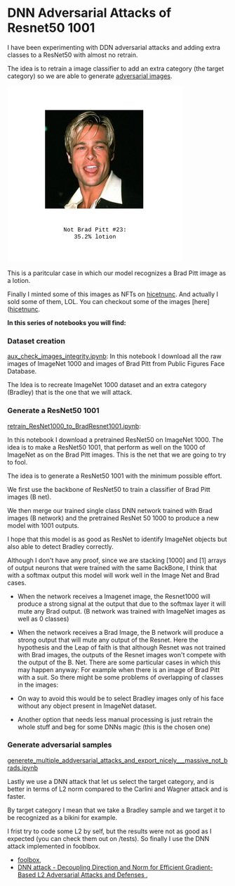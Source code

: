 # DNN Adversarial Attacks of Resnet50 1001


I have been experimenting with DDN adversarial attacks and adding extra classes to a ResNet50 with almost no retrain.

The idea is to retrain a image classifier to add an extra category (the target category) so we are able to generate [adversarial images](https://en.wikipedia.org/wiki/Adversarial_machine_learning).

![lotionhhh](./assets/QmNahGx7QLyzUqfm6JTXufTuTSJip8Fvo8vAPq9odRnthL.jpeg)

This is a paritcular case in which our model recognizes a Brad Pitt image as a lotion.

Finally I minted some of this images as NFTs on [hicetnunc](https://www.hicetnunc.xyz). And actually I sold some of them, LOL.
You can checkout some of the images [here]([hicetnunc](https://www.hicetnunc.xyz/tz/tz1Q54FD1ooX8oo37XK29DCn3wCdpwxow223).



__In this series of notebooks you will find:__

### Dataset creation
[aux_check_images_integrity.ipynb](./notebooks/aux_check_images_integrity.ipynb): In this notebook I download all the raw images of ImageNet 1000 and images of Brad Pitt from Public Figures Face Database.

The Idea is to recreate ImageNet 1000 dataset and an extra category (Bradley) that is the one that we will attack.

### Generate a ResNet50 1001

[retrain_ResNet1000_to_BradResnet1001.ipynb](./notebooks/retrain_ResNet1000_to_BradResnet1001.ipynb):

In this notebook I download a pretrained ResNet50 on ImageNet 1000. The idea is to make a ResNet50 1001, that perform as well on the 1000 of ImageNet as on the Brad Pitt images. This is the net that we are going to try to fool.

The idea is to generate a ResNet50 1001 with the minimum possible effort.

We first use the backbone of ResNet50 to train a classifier of Brad Pitt images (B net).

We then merge our trained single class DNN network trained with Brad images (B network) and the pretrained ResNet 50 1000 to produce a new model with 1001 outputs.

I hope that this model is as good as ResNet to identify ImageNet objects but also able to detect Bradley correctly.

Although I don't have any proof, since we are stacking [1000] and [1] arrays of output neurons that were trained with the same BackBone, I think that with a softmax output  this model will work well in the Image Net and Brad cases.

- When the network receives a Imagenet image, the Resnet1000 will produce a strong signal at the output that due to the softmax layer it will mute any Brad output. (B network was trained with ImageNet images as well as 0 classes)
- When the network receives a Brad Image, the B network will produce a strong output that will mute any output of the Resnet. Here the hypothesis and the Leap of faith is that although Resnet was not trained with Brad images, the outputs of the Resnet images won't compete with the output of the B. Net. There are some particular cases in which this may happen anyway: For example when there is an image of Brad Pitt with a suit.
So there might be some problems of overlapping of classes in the images:

- On way to avoid this would be to select Bradley images only of his face without any object present in ImageNet dataset.
- Another option that needs less manual processing is just retrain the whole stuff and beg for some DNNs magic (this is the chosen one)

### Generate adversarial samples

[generete_multiple_addversarial_attacks_and_export_nicely___massive_not_brads.ipynb](notebooks/generete_multiple_addversarial_attacks_and_export_nicely___massive_not_brads.ipynb)

Lastly we use a DNN attack that let us select the target category, and is better in terms of L2 norm compared to the Carlini and Wagner attack and is faster.

By target category I mean that we take a Bradley sample and we target it to be recognized as a bikini for example.

I frist try to code some L2 by self, but the results were not as good as I expected (you can check them out on /tests). So finally I use the DNN attack implemented in fooblbox.

- [foolbox](https://github.com/bethgelab/foolbox),
- [DNN attack - Decoupling Direction and Norm for Efficient Gradient-Based L2 Adversarial Attacks and Defenses ](https://arxiv.org/abs/1811.09600),
